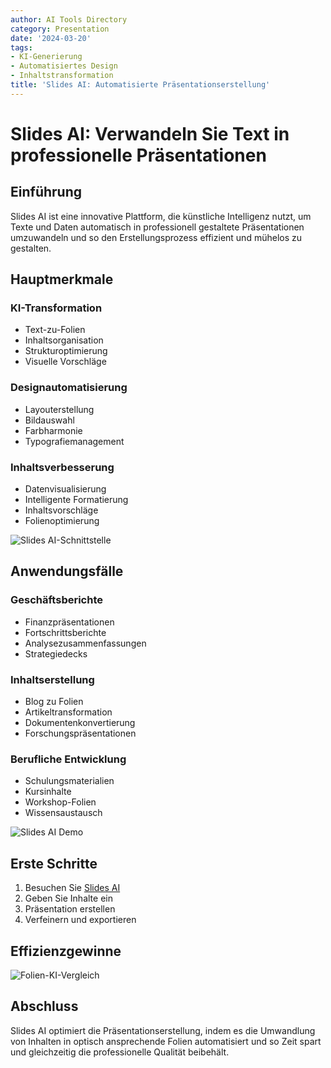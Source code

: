 ```yaml
---
author: AI Tools Directory
category: Presentation
date: '2024-03-20'
tags:
- KI-Generierung
- Automatisiertes Design
- Inhaltstransformation
title: 'Slides AI: Automatisierte Präsentationserstellung'
---
```


# Slides AI: Verwandeln Sie Text in professionelle Präsentationen

## Einführung

Slides AI ist eine innovative Plattform, die künstliche Intelligenz nutzt, um Texte und Daten automatisch in professionell gestaltete Präsentationen umzuwandeln und so den Erstellungsprozess effizient und mühelos zu gestalten.

## Hauptmerkmale

### KI-Transformation
- Text-zu-Folien
- Inhaltsorganisation
- Strukturoptimierung
- Visuelle Vorschläge

### Designautomatisierung
- Layouterstellung
- Bildauswahl
- Farbharmonie
- Typografiemanagement

### Inhaltsverbesserung
- Datenvisualisierung
- Intelligente Formatierung
- Inhaltsvorschläge
- Folienoptimierung

![Slides AI-Schnittstelle](/imgs/slidesai/interface.jpg)

## Anwendungsfälle

### Geschäftsberichte
- Finanzpräsentationen
- Fortschrittsberichte
- Analysezusammenfassungen
- Strategiedecks

### Inhaltserstellung
- Blog zu Folien
- Artikeltransformation
- Dokumentenkonvertierung
- Forschungspräsentationen

### Berufliche Entwicklung
- Schulungsmaterialien
- Kursinhalte
- Workshop-Folien
- Wissensaustausch

![Slides AI Demo](/imgs/slidesai/demo.jpg)

## Erste Schritte

1. Besuchen Sie [Slides AI](https://slidesai.io)
2. Geben Sie Inhalte ein
3. Präsentation erstellen
4. Verfeinern und exportieren

## Effizienzgewinne

![Folien-KI-Vergleich](/imgs/slidesai/comparison.jpg)

## Abschluss

Slides AI optimiert die Präsentationserstellung, indem es die Umwandlung von Inhalten in optisch ansprechende Folien automatisiert und so Zeit spart und gleichzeitig die professionelle Qualität beibehält.